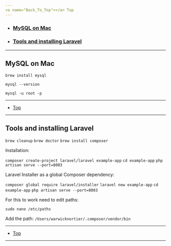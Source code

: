 ```yaml
---
<a name="Back_To_Top"></a> Top
---
```


- ### [MySQL on Mac](#MySQL_on_Mac)
- ### [Tools and installing Laravel](#Tools_and_installing_Laravel)

---

## <a name="MySQL_on_Mac"></a>MySQL on Mac

`brew install mysql`

`mysql --version`

`mysql -u root -p`

---

- [Top](#Back_To_Top)

---


## <a name="Tools_and_installing_Laravel"></a>Tools and installing Laravel

`brew cleanup`
`brew doctor`
`brew install composer`

Installation:

`composer create-project laravel/laravel example-app`
`cd example-app`
`php artisan serve --port=8003`

Laravel Installer as a global Composer dependency:

`composer global require laravel/installer`
`laravel new example-app`
`cd example-app`
`php artisan serve --port=8003` 

For this to work need to edit paths:

`sudo nano /etc/paths`

Add the path: `/Users/warwicknortier/.composer/vendor/bin`

---

- [Top](#Back_To_Top)

---

